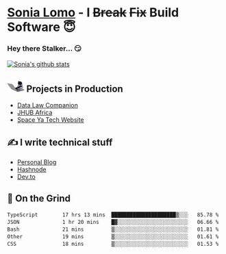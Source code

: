 # [Sonia Lomo](https://sonylomo.github.io/) - I ~~Break~~ ~~Fix~~ Build Software 😇
### Hey there Stalker... 😏 

<a href="https://github.com/sonylomo/github-readme-stats">
  <img align="center" src="https://media.giphy.com/media/lU05nFSW6Y2A/giphy.gif" alt="Sonia's github stats" />
</a>

## <img src="assets/devcat.gif" width="40"> Projects in Production
- [Data Law Companion](https://datalawcompanion.org/)
- [JHUB Africa](https://jhubafrica.com/)
- [Space Ya Tech Website](https://www.spaceyatech.com/)

## ✍️ I write technical stuff
- [Personal Blog](https://sonylomo-github-io.vercel.app/blog)
- [Hashnode](https://sonylomo.hashnode.dev/)
- [Dev.to](https://dev.to/sonylomo)

## 🤡 On the Grind
<!--START_SECTION:waka-->

```txt
TypeScript        17 hrs 13 mins  █████████████████████▒░░░   85.78 %
JSON              1 hr 20 mins    █▓░░░░░░░░░░░░░░░░░░░░░░░   06.66 %
Bash              21 mins         ▒░░░░░░░░░░░░░░░░░░░░░░░░   01.81 %
Other             19 mins         ▒░░░░░░░░░░░░░░░░░░░░░░░░   01.61 %
CSS               18 mins         ▒░░░░░░░░░░░░░░░░░░░░░░░░   01.53 %
```

<!--END_SECTION:waka-->
